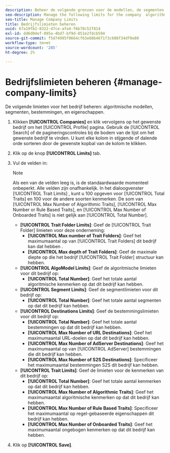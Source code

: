 ```yaml
---
description: Beheer de volgende grenzen voor de modellen, de segmenten, de bestemmingen, en de eigenschappen van het bedrijfsalgoritme.
seo-description: Manage the following limits for the company  algorithmic models, segments, destinations, and traits.
seo-title: Manage Company Limits
title: Bedrijfslimieten beheren
uuid: 67a19fb2-8322-47ce-afa4-f6b78c52f814
exl-id: dd6d04ef-895a-4bd7-bf9d-851e2fdcb594
source-git-commit: f5d74995f0664cf63e68b46f1f3c608f34df0e80
workflow-type: tm+mt
source-wordcount: '285'
ht-degree: 2%

---
```


# Bedrijfslimieten beheren {#manage-company-limits}

De volgende limieten voor het bedrijf beheren: algoritmische modellen, segmenten, bestemmingen, en eigenschappen.

<!-- t_company_limits.xml -->

1. Klikken **[!UICONTROL Companies]** en klik vervolgens op het gewenste bedrijf om het [!UICONTROL Profile] pagina. Gebruik de [!UICONTROL Search] of de pagineringscontroles bij de bodem van de lijst om het gewenste bedrijf te vinden. U kunt elke kolom in stijgende of dalende orde sorteren door de gewenste kopbal van de kolom te klikken.
1. Klik op de knop **[!UICONTROL Limits]** tab.
1. Vul de velden in:

   >[!NOTE]
   >
   >Als een van de velden leeg is, is de standaardwaarde momenteel onbeperkt. Alle velden zijn onafhankelijk. In het dialoogvenster [!UICONTROL Trait Limits] , kunt u 100 opgeven voor [!UICONTROL Total Traits] en 100 voor de andere soorten kenmerken. De som van [!UICONTROL Max Number of Algorithmic Traits], [!UICONTROL Max Number or Rule Based Traits], en [!UICONTROL Max Number of Onboarded Traits] is niet gelijk aan [!UICONTROL Total Number].

   * **[!UICONTROL Trait Folder Limits]**: Geef de [!UICONTROL Trait Folder] limieten voor deze onderneming:
      * **[!UICONTROL Max number of Trait Folders]**: Geef het maximumaantal op van [!UICONTROL Trait Folders] dit bedrijf kan dat hebben .
      * **[!UICONTROL Max depth of Trait Folders]**: Geef de maximale diepte op die het bedrijf [!UICONTROL Trait Folder] structuur kan hebben.
   * **[!UICONTROL AlgoModel Limits]**: Geef de algoritmische limieten voor dit bedrijf op:
      * **[!UICONTROL Total Number]**: Geef het totale aantal algoritmische kenmerken op dat dit bedrijf kan hebben.
   * **[!UICONTROL Segment Limits]**: Geef de segmentlimieten voor dit bedrijf op:
      * **[!UICONTROL Total Number]**: Geef het totale aantal segmenten op dat dit bedrijf kan hebben.
   * **[!UICONTROL Destinations Limits]**: Geef de bestemmingslimieten voor dit bedrijf op:
      * **[!UICONTROL Total Number]**: Geef het totale aantal bestemmingen op dat dit bedrijf kan hebben.
      * **[!UICONTROL Max Number of URL Destinations]**: Geef het maximumaantal URL-doelen op dat dit bedrijf kan hebben.
      * **[!UICONTROL Max Number of AdServer Destinations]**: Geef het maximumaantal op van [!UICONTROL AdServer] bestemmingen die dit bedrijf kan hebben.
      * **[!UICONTROL Max Number of S2S Destinations]**: Specificeer het maximumaantal bestemmingen S2S dit bedrijf kan hebben.
   * **[!UICONTROL Trait Limits]**: Geef de limieten voor de kenmerken van dit bedrijf op:
      * **[!UICONTROL Total Number]**: Geef het totale aantal kenmerken op dat dit bedrijf kan hebben.
      * **[!UICONTROL Max Number of Algorithmic Traits]**: Geef het maximumaantal algoritmische kenmerken op dat dit bedrijf kan hebben.
      * **[!UICONTROL Max Number of Rule Based Traits]**: Specificeer het maximumaantal op regel-gebaseerde eigenschappen dit bedrijf kan hebben.
      * **[!UICONTROL Max Number of Onboarded Traits]**: Geef het maximumaantal ongebogen kenmerken op dat dit bedrijf kan hebben.
1. Klik op **[!UICONTROL Save]**.
